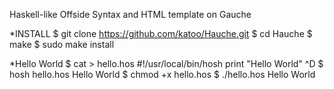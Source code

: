 Haskell-like Offside Syntax and HTML template on Gauche

*INSTALL
$ git clone https://github.com/katoo/Hauche.git
$ cd Hauche
$ make
$ sudo make install

*Hello World
$ cat > hello.hos
#!/usr/local/bin/hosh
print "Hello World"
^D
$ hosh hello.hos
Hello World
$ chmod +x hello.hos
$ ./hello.hos
Hello World
